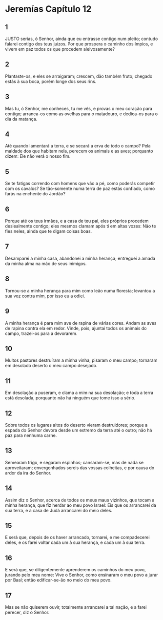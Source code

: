 # Jeremías Capítulo 12

## 1
JUSTO serias, ó Senhor, ainda que eu entrasse contigo num pleito; contudo falarei contigo dos teus juízos. Por que prospera o caminho dos ímpios, e vivem em paz todos os que procedem aleivosamente?

## 2
Plantaste-os, e eles se arraigaram; crescem, dão também fruto; chegado estás à sua boca, porém longe dos seus rins.

## 3
Mas tu, ó Senhor, me conheces, tu me vês, e provas o meu coração para contigo; arranca-os como as ovelhas para o matadouro, e dedica-os para o dia da matança.

## 4
Até quando lamentará a terra, e se secará a erva de todo o campo? Pela maldade dos que habitam nela, perecem os animais e as aves; porquanto dizem: Ele não verá o nosso fim.

## 5
Se te fatigas correndo com homens que vão a pé, como poderás competir com os cavalos? Se tão-somente numa terra de paz estás confiado, como farás na enchente do Jordão?

## 6
Porque até os teus irmãos, e a casa de teu pai, eles próprios procedem deslealmente contigo; eles mesmos clamam após ti em altas vozes: Não te fies neles, ainda que te digam coisas boas.

## 7
Desamparei a minha casa, abandonei a minha herança; entreguei a amada da minha alma na mão de seus inimigos.

## 8
Tornou-se a minha herança para mim como leão numa floresta; levantou a sua voz contra mim, por isso eu a odiei.

## 9
A minha herança é para mim ave de rapina de várias cores. Andam as aves de rapina contra ela em redor. Vinde, pois, ajuntai todos os animais do campo, trazei-os para a devorarem.

## 10
Muitos pastores destruíram a minha vinha, pisaram o meu campo; tornaram em desolado deserto o meu campo desejado.

## 11
Em desolação a puseram, e clama a mim na sua desolação; e toda a terra está desolada, porquanto não há ninguém que tome isso a sério.

## 12
Sobre todos os lugares altos do deserto vieram destruidores; porque a espada do Senhor devora desde um extremo da terra até o outro; não há paz para nenhuma carne.

## 13
Semearam trigo, e segaram espinhos; cansaram-se, mas de nada se aproveitaram; envergonhados sereis das vossas colheitas, e por causa do ardor da ira do Senhor.

## 14
Assim diz o Senhor, acerca de todos os meus maus vizinhos, que tocam a minha herança, que fiz herdar ao meu povo Israel: Eis que os arrancarei da sua terra, e a casa de Judá arrancarei do meio deles.

## 15
E será que, depois de os haver arrancado, tornarei, e me compadecerei deles, e os farei voltar cada um à sua herança, e cada um à sua terra.

## 16
E será que, se diligentemente aprenderem os caminhos do meu povo, jurando pelo meu nome: Vive o Senhor, como ensinaram o meu povo a jurar por Baal; então edificar-se-ão no meio do meu povo.

## 17
Mas se não quiserem ouvir, totalmente arrancarei a tal nação, e a farei perecer, diz o Senhor.


